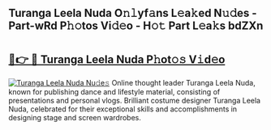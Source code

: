 ## Turanga Leela Nuda O𝚗𝚕yf𝚊ns L𝚎a𝚔ed N𝚞𝚍es - Part-wRd P𝚑𝚘tos Vi𝚍𝚎o - H𝚘𝚝 Part L𝚎a𝚔s bdZXn

# <h2><a href="http://kf0fweg.oniu.top/?m=Turanga+Leela+Nuda">🔗👉 🔴 Turanga Leela Nuda P𝚑ot𝚘𝚜 V𝚒d𝚎o</a></h2>

[![Turanga Leela Nuda Nu𝚍e𝚜](https://i.imgur.com/0qMVB7G.gif)](http://kf0fweg.oniu.top/?m=Turanga+Leela+Nuda)
Online thought leader Turanga Leela Nuda, known for publishing dance and lifestyle material, consisting of presentations and personal vlogs. Brilliant costume designer Turanga Leela Nuda, celebrated for their exceptional skills and accomplishments in designing stage and screen wardrobes.  
